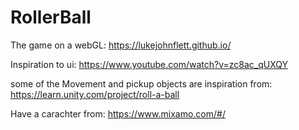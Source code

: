 # RollerBall

The game on a webGL: https://lukejohnflett.github.io/





Inspiration to ui: https://www.youtube.com/watch?v=zc8ac_qUXQY

some of the Movement and pickup objects are inspiration from: https://learn.unity.com/project/roll-a-ball

Have a carachter from: https://www.mixamo.com/#/
